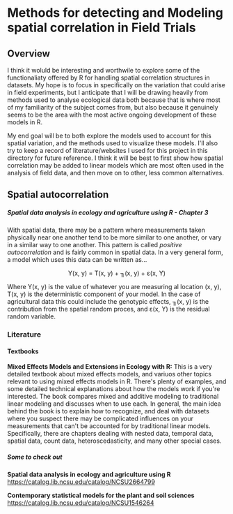 # Methods for detecting and Modeling spatial correlation in Field Trials

## Overview
I think it woluld be interesting and worthwile to explore some of the functionaliaty offered by R for handling spatial correlation structures in datasets. My hope is to focus in specifically on the variation that could arise in field experiments, but I anticipate that I will be drawing heavily from methods used to analyse ecological data both because that is where most of my familiarity of the subject comes from, but also because it genuinely seems to be the area with the most active ongoing development of these models in R. 

My end goal will be to both explore the models used to account for this spatial variation, and the methods used to visualize these models. I'll also try to keep a record of literature/websites I used for this project in this directory for future reference. I think it will be best to first show how spatial correlation may be added to linear models which are most often used in the analysis of field data, and then move on to other, less common alternatives.

## Spatial autocorrelation
##### Spatial data analysis in ecology and agriculture using R - Chapter 3
With spatial data, there may be a pattern where measurements taken physically near one another tend to be more similar to one another, or vary in a similar way to one another. This pattern is called *positive autocorrelation* and is fairly common in spatial data. In a very general form, a model which uses this data can be written as...

<p align = 'center'>
Y(x, y) = T(x, y) + ╖(x, y) + ε(x, Y)
</p>

Where Y(x, y) is the value of whatever you are measuring al location (x, y), T(x, y) is the deterministic component of your model. In the case of agricultural data this could include the genotypic effects, ╖(x, y) is the contribution from the spatial random proces, and ε(x, Y) is the residual random variable. 

### Literature
#### Textbooks

**Mixed Effects Models and Extensions in Ecology with R:** This is a very detailed textbook about mixed effects models, and variuos other topics relevant to using mixed effects models in R. There's plenty of examples, and some detailed technical explanations about how the models work if you're interested. The book compares mixed and additive modeling to traditional linear modeling and discusses when to use each. In general, the main idea behind the book is to explain how to recognize, and deal with datasets where you suspect there may be complicated influences on your measurements that can't be accounted for by traditional linear models. Specifically, there are chapters dealing with nested data, temporal data, spatial data, count data, heteroscedasticity, and many other special cases.

##### Some to check out
**Spatial data analysis in ecology and agriculture using R** https://catalog.lib.ncsu.edu/catalog/NCSU2664799

**Contemporary statistical models for the plant and soil sciences** https://catalog.lib.ncsu.edu/catalog/NCSU1546264
